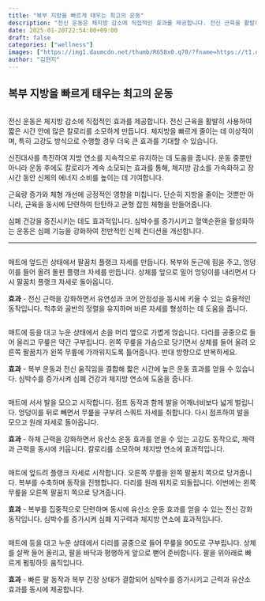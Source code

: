 ```yaml
---
title: "복부 지방을 빠르게 태우는 최고의 운동"
description: "전신 운동은 체지방 감소에 직접적인 효과를 제공합니다. 전신 근육을 활발히 사용하여 짧은 시간 안에 많은 칼로리를 소모하게 만듭니다. 체지방을 빠르게 줄이는 데 이상적이며, 특히 고강도 방식으로 수행할 경우 더욱 큰 효과를 기대할 수 있습니다."
date: 2025-01-20T22:54:00+09:00
draft: false
categories: ["wellness"]
images: ["https://img1.daumcdn.net/thumb/R658x0.q70/?fname=https://t1.daumcdn.net/news/202501/19/tenbody/20250119073003675qhko.jpg", "https://t1.daumcdn.net/news/202501/19/tenbody/20250119073003963vxzb.gif", "https://t1.daumcdn.net/news/202501/19/tenbody/20250119073004274ncfz.gif", "https://t1.daumcdn.net/news/202501/19/tenbody/20250119073004682anut.gif", "https://t1.daumcdn.net/news/202501/19/tenbody/20250119073004945ynwc.gif"]
author: "김현지"
---
```


<h2 >복부 지방을 빠르게 태우는 최고의 운동</h2> <figure ><img src="https://img1.daumcdn.net/thumb/R658x0.q70/?fname=https://t1.daumcdn.net/news/202501/19/tenbody/20250119073003675qhko.jpg" alt=""/></figure> <p>전신 운동은 체지방 감소에 직접적인 효과를 제공합니다. 전신 근육을 활발히 사용하여 짧은 시간 안에 많은 칼로리를 소모하게 만듭니다. 체지방을 빠르게 줄이는 데 이상적이며, 특히 고강도 방식으로 수행할 경우 더욱 큰 효과를 기대할 수 있습니다.</p> <p>신진대사를 촉진하여 지방 연소를 지속적으로 유지하는 데 도움을 줍니다. 운동 중뿐만 아니라 운동 후에도 칼로리가 계속 소모되는 효과를 통해, 체지방 감소를 가속화하고 장시간 동안 신체의 에너지 소비를 높이는 데 기여합니다.</p> <p>근육량 증가와 체형 개선에 긍정적인 영향을 미칩니다. 단순히 지방을 줄이는 것뿐만 아니라, 근육을 동시에 단련하여 탄탄하고 균형 잡힌 체형을 만들어줍니다.</p> <p>심폐 건강을 증진시키는 데도 효과적입니다. 심박수를 증가시키고 혈액순환을 활성화하는 운동은 심폐 기능을 강화하여 전반적인 신체 컨디션을 개선합니다.</p> <hr /> <figure ><img src="https://t1.daumcdn.net/news/202501/19/tenbody/20250119073003963vxzb.gif" alt=""/></figure> <p>매트에 엎드린 상태에서 팔꿈치 플랭크 자세를 만듭니다. 복부와 둔근에 힘을 주고, 엉덩이를 들어 올려 돌핀 플랭크 자세를 만듭니다. 상체를 앞으로 밀어 엉덩이를 내리면서 다시 팔꿈치 플랭크 자세로 돌아옵니다.</p> <p><strong>효과</strong> - 전신 근력을 강화하면서 유연성과 코어 안정성을 동시에 키울 수 있는 효율적인 동작입니다. 척추와 골반의 정렬을 유지하며 바른 자세를 형성하는 데 도움을 줍니다.</p> <figure ><img src="https://t1.daumcdn.net/news/202501/19/tenbody/20250119073004274ncfz.gif" alt=""/></figure> <p>매트에 등을 대고 누운 상태에서 손을 머리 옆으로 가볍게 얹습니다. 다리를 공중으로 들어 올리고 무릎은 약간 구부립니다. 왼쪽 무릎을 가슴으로 당기면서 상체를 들어 올려 오른쪽 팔꿈치가 왼쪽 무릎에 가까워지도록 틀어줍니다. 반대 방향으로 반복하세요.</p> <p><strong>효과</strong> - 복부 운동과 전신 움직임을 결합해 짧은 시간에 높은 운동 효과를 얻을 수 있습니다. 심박수를 증가시켜 심폐 건강과 체지방 연소에 도움을 줍니다.</p> <figure ><img src="https://t1.daumcdn.net/news/202501/19/tenbody/20250119073004682anut.gif" alt=""/></figure> <p>매트에 서서 발을 모으고 시작합니다. 점프 동작과 함께 발을 어깨너비보다 넓게 벌립니다. 엉덩이를 뒤로 빼면서 무릎을 구부려 스쿼트 자세를 취합니다. 다시 점프하여 발을 모으고 원래 자세로 돌아옵니다.</p> <p><strong>효과</strong> - 하체 근력을 강화하면서 유산소 운동 효과를 얻을 수 있는 고강도 동작으로, 체력과 근력을 동시에 키웁니다. 칼로리를 소모하며 체지방 연소에 효과적입니다.</p> <figure ><img src="https://t1.daumcdn.net/news/202501/19/tenbody/20250119073004945ynwc.gif" alt=""/></figure> <p>매트에 엎드려 플랭크 자세로 시작합니다. 오른쪽 무릎을 왼쪽 팔꿈치 쪽으로 당겨줍니다. 복부를 수축하며 동작을 진행합니다. 다리를 원래 위치로 되돌립니다. 이번에는 왼쪽 무릎을 오른쪽 팔꿈치 쪽으로 당겨줍니다.</p> <p><strong>효과</strong> - 복부를 집중적으로 단련하며 동시에 유산소 운동 효과를 얻을 수 있는 전신 강화 동작입니다. 심박수를 증가시켜 심폐 지구력과 체지방 연소에 효과적입니다.</p> <figure ><img src="https://t1.daumcdn.net/news/202501/19/tenbody/20250119073005297cspr.gif" alt=""/></figure> <p>매트에 등을 대고 누운 상태에서 다리를 공중으로 들어 무릎을 90도로 구부립니다. 상체를 살짝 들어 올리고, 팔을 바닥과 평행하게 앞으로 뻗어 준비합니다. 팔을 위아래로 빠르게 펌핑하듯 움직입니다.</p> <p><strong>효과</strong> - 빠른 팔 동작과 복부 긴장 상태가 결합되어 심박수를 증가시키고 근력과 유산소 효과를 동시에 제공합니다.</p>